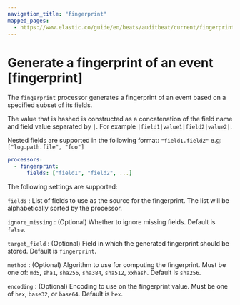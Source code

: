 ```yaml
---
navigation_title: "fingerprint"
mapped_pages:
  - https://www.elastic.co/guide/en/beats/auditbeat/current/fingerprint.html
---
```


# Generate a fingerprint of an event [fingerprint]


The `fingerprint` processor generates a fingerprint of an event based on a specified subset of its fields.

The value that is hashed is constructed as a concatenation of the field name and field value separated by `|`. For example `|field1|value1|field2|value2|`.

Nested fields are supported in the following format: `"field1.field2"` e.g: `["log.path.file", "foo"]`

```yaml
processors:
  - fingerprint:
      fields: ["field1", "field2", ...]
```

The following settings are supported:

`fields`
:   List of fields to use as the source for the fingerprint. The list will be alphabetically sorted by the processor.

`ignore_missing`
:   (Optional) Whether to ignore missing fields. Default is `false`.

`target_field`
:   (Optional) Field in which the generated fingerprint should be stored. Default is `fingerprint`.

`method`
:   (Optional) Algorithm to use for computing the fingerprint. Must be one of: `md5`, `sha1`, `sha256`, `sha384`, `sha512`, `xxhash`. Default is `sha256`.

`encoding`
:   (Optional) Encoding to use on the fingerprint value. Must be one of `hex`, `base32`, or `base64`. Default is `hex`.

